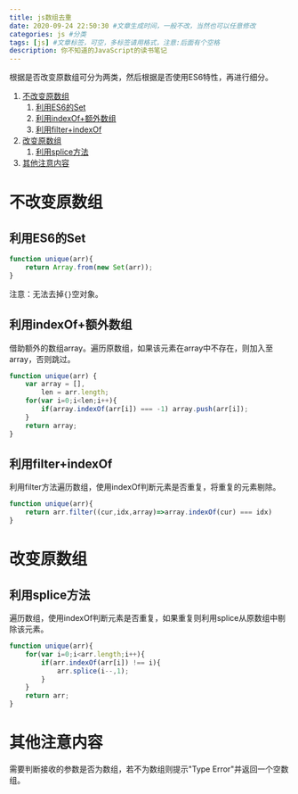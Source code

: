 ```yaml
---
title: js数组去重
date: 2020-09-24 22:50:30 #文章生成时间，一般不改，当然也可以任意修改
categories: js #分类
tags: [js] #文章标签，可空，多标签请用格式，注意:后面有个空格
description: 你不知道的JavaScript的读书笔记
---
```

根据是否改变原数组可分为两类，然后根据是否使用ES6特性，再进行细分。

<!-- TOC -->

1. [不改变原数组](#不改变原数组)
    1. [利用ES6的Set](#利用es6的set)
    2. [利用indexOf+额外数组](#利用indexof额外数组)
    3. [利用filter+indexOf](#利用filterindexof)
2. [改变原数组](#改变原数组)
    1. [利用splice方法](#利用splice方法)
3. [其他注意内容](#其他注意内容)

<!-- /TOC -->

# 不改变原数组
## 利用ES6的Set
```js
function unique(arr){
    return Array.from(new Set(arr));
} 
```
注意：无法去掉`{}`空对象。

## 利用indexOf+额外数组
借助额外的数组array。遍历原数组，如果该元素在array中不存在，则加入至array，否则跳过。
```js
function unique(arr) {
    var array = [],
        len = arr.length;
    for(var i=0;i<len;i++){
        if(array.indexOf(arr[i]) === -1) array.push(arr[i]);
    }
    return array;
}
```

## 利用filter+indexOf
利用filter方法遍历数组，使用indexOf判断元素是否重复，将重复的元素剔除。
```js
function unique(arr){
    return arr.filter((cur,idx,array)=>array.indexOf(cur) === idx)
}
```


# 改变原数组
## 利用splice方法
遍历数组，使用indexOf判断元素是否重复，如果重复则利用splice从原数组中剔除该元素。
```js
function unique(arr){
    for(var i=0;i<arr.length;i++){
        if(arr.indexOf(arr[i]) !== i){
            arr.splice(i--,1);
        }
    }
    return arr;
}
```

# 其他注意内容
需要判断接收的参数是否为数组，若不为数组则提示"Type Error"并返回一个空数组。